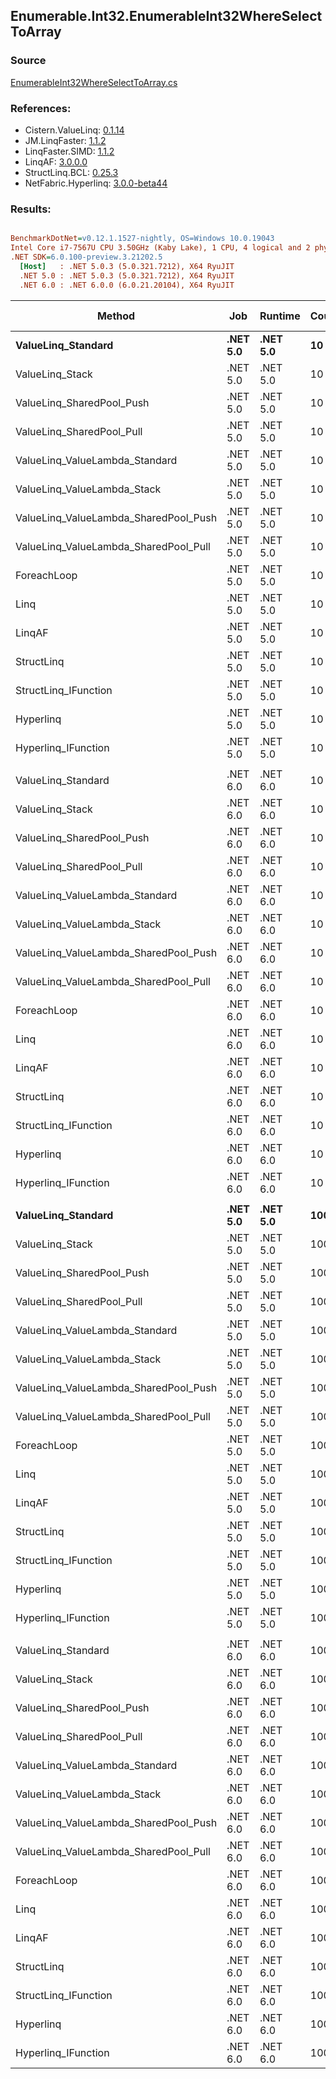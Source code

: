 ﻿## Enumerable.Int32.EnumerableInt32WhereSelectToArray

### Source
[EnumerableInt32WhereSelectToArray.cs](../LinqBenchmarks/Enumerable/Int32/EnumerableInt32WhereSelectToArray.cs)

### References:
- Cistern.ValueLinq: [0.1.14](https://www.nuget.org/packages/Cistern.ValueLinq/0.1.14)
- JM.LinqFaster: [1.1.2](https://www.nuget.org/packages/JM.LinqFaster/1.1.2)
- LinqFaster.SIMD: [1.1.2](https://www.nuget.org/packages/LinqFaster.SIMD/1.0.3)
- LinqAF: [3.0.0.0](https://www.nuget.org/packages/LinqAF/3.0.0.0)
- StructLinq.BCL: [0.25.3](https://www.nuget.org/packages/StructLinq.BCL/0.25.3)
- NetFabric.Hyperlinq: [3.0.0-beta44](https://www.nuget.org/packages/NetFabric.Hyperlinq/3.0.0-beta44)

### Results:
``` ini

BenchmarkDotNet=v0.12.1.1527-nightly, OS=Windows 10.0.19043
Intel Core i7-7567U CPU 3.50GHz (Kaby Lake), 1 CPU, 4 logical and 2 physical cores
.NET SDK=6.0.100-preview.3.21202.5
  [Host]   : .NET 5.0.3 (5.0.321.7212), X64 RyuJIT
  .NET 5.0 : .NET 5.0.3 (5.0.321.7212), X64 RyuJIT
  .NET 6.0 : .NET 6.0.0 (6.0.21.20104), X64 RyuJIT


```
|                                Method |      Job |  Runtime | Count |        Mean |     Error |    StdDev |      Median | Ratio | RatioSD |  Gen 0 | Gen 1 | Gen 2 | Allocated |
|-------------------------------------- |--------- |--------- |------ |------------:|----------:|----------:|------------:|------:|--------:|-------:|------:|------:|----------:|
|                    **ValueLinq_Standard** | **.NET 5.0** | **.NET 5.0** |    **10** |    **256.9 ns** |   **1.18 ns** |   **1.10 ns** |    **256.6 ns** |  **2.24** |    **0.02** | **0.0415** |     **-** |     **-** |      **88 B** |
|                       ValueLinq_Stack | .NET 5.0 | .NET 5.0 |    10 |    223.4 ns |   1.36 ns |   1.21 ns |    223.4 ns |  1.95 |    0.02 | 0.0420 |     - |     - |      88 B |
|             ValueLinq_SharedPool_Push | .NET 5.0 | .NET 5.0 |    10 |    464.3 ns |   1.29 ns |   1.08 ns |    463.9 ns |  4.07 |    0.03 | 0.0420 |     - |     - |      88 B |
|             ValueLinq_SharedPool_Pull | .NET 5.0 | .NET 5.0 |    10 |    359.7 ns |   1.51 ns |   1.41 ns |    359.3 ns |  3.14 |    0.03 | 0.0420 |     - |     - |      88 B |
|        ValueLinq_ValueLambda_Standard | .NET 5.0 | .NET 5.0 |    10 |    221.4 ns |   0.97 ns |   0.76 ns |    221.2 ns |  1.94 |    0.01 | 0.0420 |     - |     - |      88 B |
|           ValueLinq_ValueLambda_Stack | .NET 5.0 | .NET 5.0 |    10 |    178.2 ns |   0.49 ns |   0.43 ns |    178.2 ns |  1.56 |    0.01 | 0.0417 |     - |     - |      88 B |
| ValueLinq_ValueLambda_SharedPool_Push | .NET 5.0 | .NET 5.0 |    10 |    377.3 ns |   5.60 ns |   4.96 ns |    374.7 ns |  3.30 |    0.05 | 0.0420 |     - |     - |      88 B |
| ValueLinq_ValueLambda_SharedPool_Pull | .NET 5.0 | .NET 5.0 |    10 |    330.2 ns |   5.74 ns |   5.37 ns |    331.6 ns |  2.89 |    0.06 | 0.0420 |     - |     - |      88 B |
|                           ForeachLoop | .NET 5.0 | .NET 5.0 |    10 |    114.4 ns |   1.14 ns |   1.01 ns |    114.1 ns |  1.00 |    0.00 | 0.1031 |     - |     - |     216 B |
|                                  Linq | .NET 5.0 | .NET 5.0 |    10 |    225.2 ns |   4.53 ns |   8.72 ns |    220.0 ns |  2.07 |    0.06 | 0.1452 |     - |     - |     304 B |
|                                LinqAF | .NET 5.0 | .NET 5.0 |    10 |    227.0 ns |   4.34 ns |   4.06 ns |    228.5 ns |  1.98 |    0.04 | 0.0877 |     - |     - |     184 B |
|                            StructLinq | .NET 5.0 | .NET 5.0 |    10 |    207.7 ns |   1.16 ns |   1.03 ns |    207.3 ns |  1.82 |    0.02 | 0.0842 |     - |     - |     176 B |
|                  StructLinq_IFunction | .NET 5.0 | .NET 5.0 |    10 |    159.4 ns |   3.11 ns |   3.70 ns |    161.2 ns |  1.38 |    0.04 | 0.0420 |     - |     - |      88 B |
|                             Hyperlinq | .NET 5.0 | .NET 5.0 |    10 |    167.5 ns |   0.90 ns |   0.75 ns |    167.5 ns |  1.47 |    0.01 | 0.0420 |     - |     - |      88 B |
|                   Hyperlinq_IFunction | .NET 5.0 | .NET 5.0 |    10 |    139.9 ns |   0.75 ns |   0.70 ns |    139.8 ns |  1.22 |    0.01 | 0.0420 |     - |     - |      88 B |
|                                       |          |          |       |             |           |           |             |       |         |        |       |       |           |
|                    ValueLinq_Standard | .NET 6.0 | .NET 6.0 |    10 |    262.3 ns |   1.28 ns |   1.13 ns |    262.0 ns |  2.29 |    0.09 | 0.0415 |     - |     - |      88 B |
|                       ValueLinq_Stack | .NET 6.0 | .NET 6.0 |    10 |    206.7 ns |   0.87 ns |   0.77 ns |    206.5 ns |  1.80 |    0.07 | 0.0417 |     - |     - |      88 B |
|             ValueLinq_SharedPool_Push | .NET 6.0 | .NET 6.0 |    10 |    466.3 ns |   4.99 ns |   4.42 ns |    467.8 ns |  4.07 |    0.15 | 0.0420 |     - |     - |      88 B |
|             ValueLinq_SharedPool_Pull | .NET 6.0 | .NET 6.0 |    10 |    338.1 ns |   1.03 ns |   0.91 ns |    338.0 ns |  2.95 |    0.12 | 0.0420 |     - |     - |      88 B |
|        ValueLinq_ValueLambda_Standard | .NET 6.0 | .NET 6.0 |    10 |    208.1 ns |   1.22 ns |   1.08 ns |    208.1 ns |  1.82 |    0.08 | 0.0417 |     - |     - |      88 B |
|           ValueLinq_ValueLambda_Stack | .NET 6.0 | .NET 6.0 |    10 |    167.8 ns |   0.61 ns |   0.54 ns |    167.9 ns |  1.46 |    0.06 | 0.0417 |     - |     - |      88 B |
| ValueLinq_ValueLambda_SharedPool_Push | .NET 6.0 | .NET 6.0 |    10 |    366.9 ns |   1.47 ns |   1.37 ns |    367.1 ns |  3.19 |    0.13 | 0.0420 |     - |     - |      88 B |
| ValueLinq_ValueLambda_SharedPool_Pull | .NET 6.0 | .NET 6.0 |    10 |    330.6 ns |   1.84 ns |   1.54 ns |    330.0 ns |  2.89 |    0.12 | 0.0420 |     - |     - |      88 B |
|                           ForeachLoop | .NET 6.0 | .NET 6.0 |    10 |    111.5 ns |   2.29 ns |   4.98 ns |    108.3 ns |  1.00 |    0.00 | 0.1032 |     - |     - |     216 B |
|                                  Linq | .NET 6.0 | .NET 6.0 |    10 |    195.0 ns |   0.78 ns |   1.20 ns |    194.6 ns |  1.71 |    0.07 | 0.1450 |     - |     - |     304 B |
|                                LinqAF | .NET 6.0 | .NET 6.0 |    10 |    217.5 ns |   4.35 ns |   7.50 ns |    221.4 ns |  1.93 |    0.10 | 0.0875 |     - |     - |     184 B |
|                            StructLinq | .NET 6.0 | .NET 6.0 |    10 |    221.4 ns |   0.53 ns |   0.41 ns |    221.5 ns |  1.94 |    0.08 | 0.0842 |     - |     - |     176 B |
|                  StructLinq_IFunction | .NET 6.0 | .NET 6.0 |    10 |    149.6 ns |   3.06 ns |   3.87 ns |    151.6 ns |  1.29 |    0.03 | 0.0420 |     - |     - |      88 B |
|                             Hyperlinq | .NET 6.0 | .NET 6.0 |    10 |    164.3 ns |   3.16 ns |   4.32 ns |    162.0 ns |  1.42 |    0.08 | 0.0420 |     - |     - |      88 B |
|                   Hyperlinq_IFunction | .NET 6.0 | .NET 6.0 |    10 |    135.9 ns |   0.49 ns |   0.39 ns |    136.0 ns |  1.19 |    0.05 | 0.0420 |     - |     - |      88 B |
|                                       |          |          |       |             |           |           |             |       |         |        |       |       |           |
|                    **ValueLinq_Standard** | **.NET 5.0** | **.NET 5.0** |  **1000** |  **8,426.6 ns** |  **50.56 ns** |  **42.22 ns** |  **8,418.7 ns** |  **1.49** |    **0.03** | **1.9836** |     **-** |     **-** |   **4,168 B** |
|                       ValueLinq_Stack | .NET 5.0 | .NET 5.0 |  1000 |  8,162.0 ns |  29.16 ns |  24.35 ns |  8,160.2 ns |  1.44 |    0.03 | 1.9836 |     - |     - |   4,168 B |
|             ValueLinq_SharedPool_Push | .NET 5.0 | .NET 5.0 |  1000 |  9,367.4 ns |  44.76 ns |  41.87 ns |  9,366.7 ns |  1.64 |    0.04 | 0.9766 |     - |     - |   2,064 B |
|             ValueLinq_SharedPool_Pull | .NET 5.0 | .NET 5.0 |  1000 |  7,867.8 ns |  34.12 ns |  31.92 ns |  7,878.1 ns |  1.38 |    0.04 | 0.9766 |     - |     - |   2,064 B |
|        ValueLinq_ValueLambda_Standard | .NET 5.0 | .NET 5.0 |  1000 |  6,099.0 ns |  17.93 ns |  16.77 ns |  6,105.6 ns |  1.07 |    0.03 | 1.9913 |     - |     - |   4,168 B |
|           ValueLinq_ValueLambda_Stack | .NET 5.0 | .NET 5.0 |  1000 |  6,491.6 ns | 126.82 ns | 185.89 ns |  6,572.8 ns |  1.10 |    0.04 | 1.9913 |     - |     - |   4,168 B |
| ValueLinq_ValueLambda_SharedPool_Push | .NET 5.0 | .NET 5.0 |  1000 |  6,361.6 ns |  26.75 ns |  23.72 ns |  6,361.6 ns |  1.12 |    0.03 | 0.9842 |     - |     - |   2,064 B |
| ValueLinq_ValueLambda_SharedPool_Pull | .NET 5.0 | .NET 5.0 |  1000 |  5,906.4 ns |  20.73 ns |  19.39 ns |  5,907.5 ns |  1.04 |    0.03 | 0.9842 |     - |     - |   2,064 B |
|                           ForeachLoop | .NET 5.0 | .NET 5.0 |  1000 |  5,820.2 ns | 115.51 ns | 241.12 ns |  5,813.9 ns |  1.00 |    0.00 | 3.0441 |     - |     - |   6,368 B |
|                                  Linq | .NET 5.0 | .NET 5.0 |  1000 |  8,232.8 ns |  47.62 ns |  44.54 ns |  8,236.9 ns |  1.44 |    0.04 | 2.1820 |     - |     - |   4,584 B |
|                                LinqAF | .NET 5.0 | .NET 5.0 |  1000 |  9,481.0 ns |  45.56 ns |  40.39 ns |  9,476.3 ns |  1.67 |    0.05 | 3.0212 |     - |     - |   6,336 B |
|                            StructLinq | .NET 5.0 | .NET 5.0 |  1000 |  8,406.3 ns |  35.90 ns |  33.58 ns |  8,402.8 ns |  1.48 |    0.05 | 1.0223 |     - |     - |   2,152 B |
|                  StructLinq_IFunction | .NET 5.0 | .NET 5.0 |  1000 |  5,582.4 ns |  24.72 ns |  21.91 ns |  5,574.2 ns |  0.98 |    0.03 | 0.9842 |     - |     - |   2,064 B |
|                             Hyperlinq | .NET 5.0 | .NET 5.0 |  1000 |  8,137.6 ns |  38.61 ns |  32.24 ns |  8,145.9 ns |  1.44 |    0.03 | 0.9766 |     - |     - |   2,064 B |
|                   Hyperlinq_IFunction | .NET 5.0 | .NET 5.0 |  1000 |  5,838.8 ns |  12.62 ns |   9.85 ns |  5,839.3 ns |  1.03 |    0.02 | 0.9842 |     - |     - |   2,064 B |
|                                       |          |          |       |             |           |           |             |       |         |        |       |       |           |
|                    ValueLinq_Standard | .NET 6.0 | .NET 6.0 |  1000 |  8,482.0 ns | 169.05 ns | 236.98 ns |  8,580.3 ns |  1.44 |    0.09 | 1.9836 |     - |     - |   4,168 B |
|                       ValueLinq_Stack | .NET 6.0 | .NET 6.0 |  1000 |  8,611.8 ns | 167.64 ns | 235.01 ns |  8,465.8 ns |  1.46 |    0.04 | 1.9836 |     - |     - |   4,168 B |
|             ValueLinq_SharedPool_Push | .NET 6.0 | .NET 6.0 |  1000 |  8,673.3 ns |  30.96 ns |  25.85 ns |  8,673.2 ns |  1.42 |    0.05 | 0.9766 |     - |     - |   2,064 B |
|             ValueLinq_SharedPool_Pull | .NET 6.0 | .NET 6.0 |  1000 |  7,823.8 ns |  34.88 ns |  32.63 ns |  7,816.3 ns |  1.29 |    0.05 | 0.9766 |     - |     - |   2,064 B |
|        ValueLinq_ValueLambda_Standard | .NET 6.0 | .NET 6.0 |  1000 |  6,238.3 ns |  26.10 ns |  21.80 ns |  6,241.2 ns |  1.02 |    0.03 | 1.9913 |     - |     - |   4,168 B |
|           ValueLinq_ValueLambda_Stack | .NET 6.0 | .NET 6.0 |  1000 |  6,324.9 ns | 124.65 ns | 221.57 ns |  6,196.5 ns |  1.08 |    0.02 | 1.9913 |     - |     - |   4,168 B |
| ValueLinq_ValueLambda_SharedPool_Push | .NET 6.0 | .NET 6.0 |  1000 |  5,627.0 ns |  23.17 ns |  20.54 ns |  5,623.9 ns |  0.92 |    0.03 | 0.9842 |     - |     - |   2,064 B |
| ValueLinq_ValueLambda_SharedPool_Pull | .NET 6.0 | .NET 6.0 |  1000 |  6,239.2 ns |  61.80 ns |  51.61 ns |  6,228.1 ns |  1.02 |    0.04 | 0.9842 |     - |     - |   2,064 B |
|                           ForeachLoop | .NET 6.0 | .NET 6.0 |  1000 |  5,853.3 ns | 114.94 ns | 210.17 ns |  5,740.0 ns |  1.00 |    0.00 | 3.0441 |     - |     - |   6,368 B |
|                                  Linq | .NET 6.0 | .NET 6.0 |  1000 |  8,113.2 ns |  43.76 ns |  40.93 ns |  8,115.8 ns |  1.34 |    0.05 | 2.1820 |     - |     - |   4,584 B |
|                                LinqAF | .NET 6.0 | .NET 6.0 |  1000 | 10,191.0 ns | 194.70 ns | 191.22 ns | 10,245.4 ns |  1.69 |    0.08 | 3.0212 |     - |     - |   6,336 B |
|                            StructLinq | .NET 6.0 | .NET 6.0 |  1000 |  7,753.3 ns | 151.16 ns | 148.46 ns |  7,829.3 ns |  1.28 |    0.03 | 1.0223 |     - |     - |   2,152 B |
|                  StructLinq_IFunction | .NET 6.0 | .NET 6.0 |  1000 |  5,642.6 ns |  49.80 ns |  44.15 ns |  5,632.7 ns |  0.93 |    0.03 | 0.9842 |     - |     - |   2,064 B |
|                             Hyperlinq | .NET 6.0 | .NET 6.0 |  1000 |  8,437.8 ns | 109.70 ns |  97.25 ns |  8,453.6 ns |  1.39 |    0.05 | 0.9766 |     - |     - |   2,064 B |
|                   Hyperlinq_IFunction | .NET 6.0 | .NET 6.0 |  1000 |  5,788.9 ns |  94.12 ns |  96.66 ns |  5,741.2 ns |  0.96 |    0.04 | 0.9842 |     - |     - |   2,064 B |
